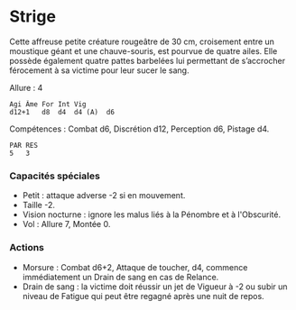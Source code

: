 # Strige

Cette affreuse petite créature rougeâtre de 30 cm, croisement entre un moustique géant et une chauve-souris, est pourvue de quatre ailes. Elle possède également quatre pattes barbelées lui permettant de s’accrocher férocement à sa victime pour leur sucer le sang.

Allure : 4

	Agi	Âme	For	Int	Vig
	d12+1	d8	d4	d4 (A)	d6

Compétences : Combat d6, Discrétion d12, Perception d6, Pistage d4.

	PAR	RES
	5	3

### Capacités spéciales
- Petit : attaque adverse -2 si en mouvement.
- Taille -2.
- Vision nocturne : ignore les malus liés à la Pénombre et à l'Obscurité.
- Vol : Allure 7, Montée 0.

### Actions
- Morsure : Combat d6+2, Attaque de toucher, d4, commence immédiatement un Drain de sang en cas de Relance.
- Drain de sang : la victime doit réussir un jet de Vigueur à -2 ou subir un niveau de Fatigue qui peut être regagné après une nuit de repos.
